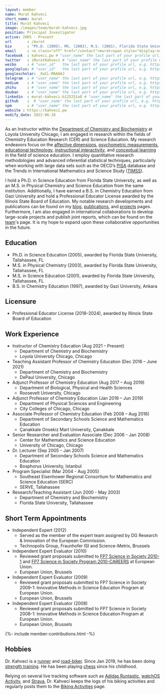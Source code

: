 ```yaml
---
layout: member
name: Murat Kahveci
short_name: murat
title: Murat Kahveci
image: /images/team/murat-kahveci.jpg
position: Principal Investigator
active: 2005 - Present
url       : /murat
bio       : "Ph.D. (2005), MS. (2003), M.S. (2001), Florida State University, Tallahassee, FL."
email     : <a class="off" href="/contact">murat<span style="display:none">obfuscate</span>@kahveci.pw</a>
facebook  : kahveci.pw # "user_name" the last part of your profile url, e.g. https://www.facebook.com/user_name
twitter   : iMuratKahveci # "user_name" the last part of your profile url, e.g. https://twitter.com/user_name
weibo     : # "user_id"   the last part of your profile url, e.g. https://www.weibo.com/user_id/profile?...
googleplus: # "user_id"   the last part of your profile url, e.g. https://plus.google.com/u/0/user_id
googlescholar: _XwCL-MAAAAJ
telegram  : # "user_name" the last part of your profile url, e.g. https://t.me/user_name
medium    : # "user_name" the last part of your profile url, e.g. https://medium.com/user_name
zhihu     : # "user_name" the last part of your profile url, e.g. https://www.zhihu.com/people/user_name
douban    : # "user_name" the last part of your profile url, e.g. https://www.douban.com/people/user_name
linkedin  : murat-kahveci-b125251a8 # "user_name" the last part of your profile url, e.g. https://www.linkedin.com/in/user_name
github    :  # "user_name" the last part of your profile url, e.g. https://github.com/user_name
npm       : # "user_name" the last part of your profile url, e.g. https://www.npmjs.com/~user_name
website : https://kahveci.pw
modify_date: 2022-06-26
---
```


As an Instructor within the <a class="off" href="https://www.luc.edu/chemistry/">Department of Chemistry and Biochemistry</a> at Loyola University Chicago, I am engaged in research within the fields of Chemistry Education Research (CER) and Science Education. My research endeavors focus on the [affective dimensions](/yfg), [psychometric measurements](/auh), [educational technology](/oux), [instructional interactivity](/jzl), and [conceptual learning](/ekj) in the field of science education. I employ quantitative research methodologies and advanced inferential statistical techniques, particularly when working with large data sets such as the OECD’s [PISA](https://www.oecd.org/pisa/data/) database and the Trends in International Mathematics and Science Study ([TIMSS](https://nces.ed.gov/timss/)).

I hold a Ph.D. in Science Education from Florida State University, as well as an M.S. in Physical Chemistry and Science Education from the same institution. Additionally, I have earned a B.S. in Chemistry Education from Gazi University and hold a Professional Educator License awarded by the Illinois State Board of Education. My notable research developments and publications can be found on my [blog](/blog), [publications](/papers), and [projects](/projects) pages. Furthermore, I am also engaged in international collaborations to develop large-scale projects and publish joint reports, which can be found on the [team](/team)'s page. It is my hope to expand upon these collaborative opportunities in the future.

## Education

* Ph.D. in Science Education (2005), awarded by Florida State University, Tallahassee, FL
* M.S. in Physical Chemistry (2003), awarded by Florida State University, Tallahassee, FL
* M.S. in Science Education (2001), awarded by Florida State University, Tallahassee, FL
* B.S. in Chemistry Education (1997), awarded by Gazi University, Ankara

## Licensure

* Professional Educator License (2018–2024), awarded by Illinois State Board of Education

## Work Experience

* Instructor of Chemistry Education (Aug 2021 – Present)
  * Department of Chemistry and Biochemistry
  * Loyola University Chicago, Chicago
* Teaching Assistant Professor of Chemistry Education (Dec 2016 – June 2021)
  * Department of Chemistry and Biochemistry
  * DePaul University, Chicago
* Adjunct Professor of Chemistry Education (Aug 2017 – Aug 2019)
  * Department of Biological, Physical and Health Sciences
  * Roosevelt University, Chicago
* Adjunct Professor of Chemistry Education (Jan 2019 – Jun 2019)
  * Department of Physical Sciences and Engineering
  * City Colleges of Chicago, Chicago  
* Associate Professor of Chemistry Education (Feb 2008 – Aug 2016)
  * Department of Secondary Schools Science and Mathematics Education
  * Çanakkale Onsekiz Mart University, Çanakkale
* Senior Researcher and Evaluation Associate (Dec 2006 - Jan 2008)
  * Center for Mathematics and Science Education
  * University of Chicago, Chicago
* Dr. Lecturer (Sep 2005 - Jan 2007)
  * Department of Secondary Schools Science and Mathematics Education
  * Bosphorus University, Istanbul
* Program Specialist (Mar 2004 - Aug 2005)
  * Southeast Eisenhower Regional Consortium for Mathematics and Science Education (SERC)
  * SERVE, Tallahassee
* Research/Teaching Assistant (Jun 2000 - May 2003)
  * Department of Chemistry and Biochemistry
  * Florida State University, Tallahassee

## Short Term Appointments

* Independent Expert (2012)
  * Served as the member of the expert team assigned by DG Research & Innovation of the European Commission.
  * Technopolis Group, Fraunhofer ISI and Science-Metrix, Brussels
* Independent Expert Evaluator (2010)
  * Reviewed grant proposals submitted to [FP7 Science in Society 2010-1](pdfs/eu/FP7-Science-in-Society-Program-2010-1.pdf) and [FP7 Science in Society Program 2010-CAREERS](pdfs/eu/FP7-Science-in-Society-Program-2010-CAREERS.pdf) at European Union.
  * European Union, Brussels
* Independent Expert Evaluator (2009)
  * Reviewed grant proposals submitted to FP7 Science in Society 2009-1: Innovative Methods in Science Education Program at European Union.
  * European Union, Brussels
* Independent Expert Evaluator (2008)
  * Reviewed grant proposals submitted to FP7 Science in Society 2008-1: Innovative Methods in Science Education Program at European Union.
  * European Union, Brussels 

{%- include member-contributions.html -%}


## Hobbies

Dr. Kahveci is a [runner](https://twitter.com/iMuratKahveci/status/660367394221768704) and [road-biker](https://twitter.com/iMuratKahveci/status/1299728586673467392). Since Jan 2019, he has been doing [strength training](https://twitter.com/iMuratKahveci/status/1105646512334344192). He has been playing [chess](https://www.chess.com/member/affectivechess) since his childhood.

Relying on several live tracking software such as [Adidas Runtastic](https://www.runtastic.com), [watchOS Activity](https://apps.apple.com/us/app/activity/id1208224953), and [Strava](https://www.strava.com/), Dr. Kahveci keeps the logs of his biking activities and regularly posts them to the [Biking Activities](/biking) page.